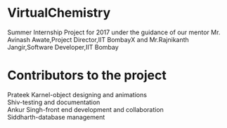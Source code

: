 # VirtualChemistry
Summer Internship Project for 2017 under the guidance of our mentor Mr. Avinash Awate,Project Director,IIT BombayX and Mr.Rajnikanth Jangir,Software Developer,IIT Bombay
# Contributors to the project
<p>Prateek Karnel-object designing and animations<br>
Shiv-testing and documentation<br>
Ankur Singh-front end development and collaboration <br>
Siddharth-database management
</p>
